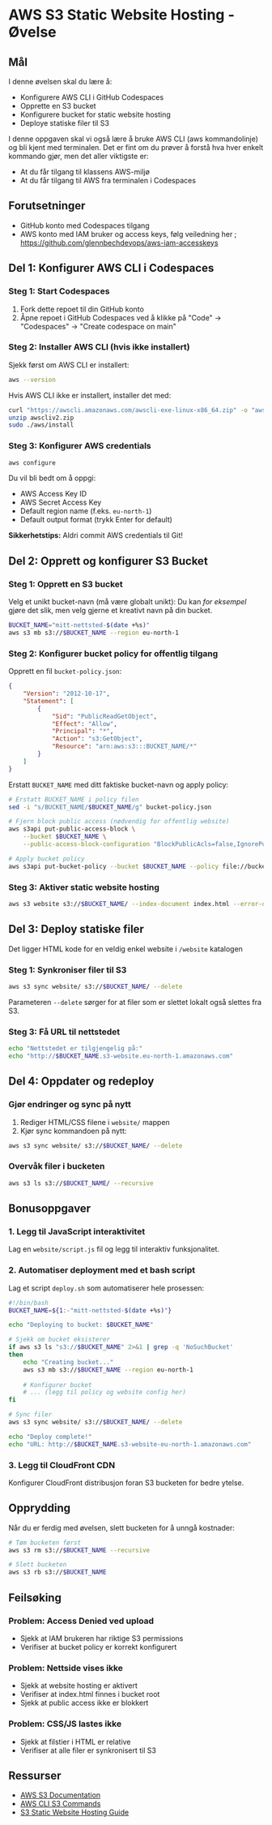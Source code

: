 # AWS S3 Static Website Hosting - Øvelse

## Mål
I denne øvelsen skal du lære å:
- Konfigurere AWS CLI i GitHub Codespaces
- Opprette en S3 bucket
- Konfigurere bucket for static website hosting
- Deploye statiske filer til S3

I denne oppgaven skal vi også lære å bruke AWS CLI (aws kommandolinje) og bli kjent med terminalen. Det er fint om du prøver å forstå hva hver enkelt kommando gjør, men det aller viktigste er:

* At du får tilgang til klassens AWS-miljø
* At du får tilgang til AWS fra terminalen i Codespaces

## Forutsetninger
- GitHub konto med Codespaces tilgang
- AWS konto med IAM bruker og access keys, følg veiledning her ; https://github.com/glennbechdevops/aws-iam-accesskeys

## Del 1: Konfigurer AWS CLI i Codespaces

### Steg 1: Start Codespaces
1. Fork dette repoet til din GitHub konto
2. Åpne repoet i GitHub Codespaces ved å klikke på "Code" → "Codespaces" → "Create codespace on main"

### Steg 2: Installer AWS CLI (hvis ikke installert)
Sjekk først om AWS CLI er installert:
```bash
aws --version
```

Hvis AWS CLI ikke er installert, installer det med:
```bash
curl "https://awscli.amazonaws.com/awscli-exe-linux-x86_64.zip" -o "awscliv2.zip"
unzip awscliv2.zip
sudo ./aws/install
```

### Steg 3: Konfigurer AWS credentials
```bash
aws configure
```

Du vil bli bedt om å oppgi:
- AWS Access Key ID
- AWS Secret Access Key
- Default region name (f.eks. `eu-north-1`)
- Default output format (trykk Enter for default)

**Sikkerhetstips:** Aldri commit AWS credentials til Git!

## Del 2: Opprett og konfigurer S3 Bucket

### Steg 1: Opprett en S3 bucket
Velg et unikt bucket-navn (må være globalt unikt):
Du kan *for eksempel* gjøre det slik, men velg gjerne et kreativt navn på din bucket. 

```bash
BUCKET_NAME="mitt-nettsted-$(date +%s)"
aws s3 mb s3://$BUCKET_NAME --region eu-north-1
```

### Steg 2: Konfigurer bucket policy for offentlig tilgang
Opprett en fil `bucket-policy.json`:
```json
{
    "Version": "2012-10-17",
    "Statement": [
        {
            "Sid": "PublicReadGetObject",
            "Effect": "Allow",
            "Principal": "*",
            "Action": "s3:GetObject",
            "Resource": "arn:aws:s3:::BUCKET_NAME/*"
        }
    ]
}
```

Erstatt `BUCKET_NAME` med ditt faktiske bucket-navn og apply policy:
```bash
# Erstatt BUCKET_NAME i policy filen
sed -i "s/BUCKET_NAME/$BUCKET_NAME/g" bucket-policy.json

# Fjern block public access (nødvendig for offentlig website)
aws s3api put-public-access-block \
    --bucket $BUCKET_NAME \
    --public-access-block-configuration "BlockPublicAcls=false,IgnorePublicAcls=false,BlockPublicPolicy=false,RestrictPublicBuckets=false"

# Apply bucket policy
aws s3api put-bucket-policy --bucket $BUCKET_NAME --policy file://bucket-policy.json
```

### Steg 3: Aktiver static website hosting
```bash
aws s3 website s3://$BUCKET_NAME/ --index-document index.html --error-document error.html
```

## Del 3: Deploy statiske filer

Det ligger HTML kode for en veldig enkel website i `/website` katalogen

### Steg 1: Synkroniser filer til S3
```bash
aws s3 sync website/ s3://$BUCKET_NAME/ --delete
```

Parameteren `--delete` sørger for at filer som er slettet lokalt også slettes fra S3.

### Steg 3: Få URL til nettstedet
```bash
echo "Nettstedet er tilgjengelig på:"
echo "http://$BUCKET_NAME.s3-website.eu-north-1.amazonaws.com"
```

## Del 4: Oppdater og redeploy

### Gjør endringer og sync på nytt
1. Rediger HTML/CSS filene i `website/` mappen
2. Kjør sync kommandoen på nytt:
```bash
aws s3 sync website/ s3://$BUCKET_NAME/ --delete
```

### Overvåk filer i bucketen
```bash
aws s3 ls s3://$BUCKET_NAME/ --recursive
```

## Bonusoppgaver

### 1. Legg til JavaScript interaktivitet
Lag en `website/script.js` fil og legg til interaktiv funksjonalitet.

### 2. Automatiser deployment med et bash script
Lag et script `deploy.sh` som automatiserer hele prosessen:
```bash
#!/bin/bash
BUCKET_NAME=${1:-"mitt-nettsted-$(date +%s)"}

echo "Deploying to bucket: $BUCKET_NAME"

# Sjekk om bucket eksisterer
if aws s3 ls "s3://$BUCKET_NAME" 2>&1 | grep -q 'NoSuchBucket'
then
    echo "Creating bucket..."
    aws s3 mb s3://$BUCKET_NAME --region eu-north-1
    
    # Konfigurer bucket
    # ... (legg til policy og website config her)
fi

# Sync filer
aws s3 sync website/ s3://$BUCKET_NAME/ --delete

echo "Deploy complete!"
echo "URL: http://$BUCKET_NAME.s3-website-eu-north-1.amazonaws.com"
```

### 3. Legg til CloudFront CDN
Konfigurer CloudFront distribusjon foran S3 bucketen for bedre ytelse.

## Opprydding
Når du er ferdig med øvelsen, slett bucketen for å unngå kostnader:
```bash
# Tøm bucketen først
aws s3 rm s3://$BUCKET_NAME --recursive

# Slett bucketen
aws s3 rb s3://$BUCKET_NAME
```

## Feilsøking

### Problem: Access Denied ved upload
- Sjekk at IAM brukeren har riktige S3 permissions
- Verifiser at bucket policy er korrekt konfigurert

### Problem: Nettside vises ikke
- Sjekk at website hosting er aktivert
- Verifiser at index.html finnes i bucket root
- Sjekk at public access ikke er blokkert

### Problem: CSS/JS lastes ikke
- Sjekk at filstier i HTML er relative
- Verifiser at alle filer er synkronisert til S3

## Ressurser
- [AWS S3 Documentation](https://docs.aws.amazon.com/s3/)
- [AWS CLI S3 Commands](https://docs.aws.amazon.com/cli/latest/reference/s3/)
- [S3 Static Website Hosting Guide](https://docs.aws.amazon.com/AmazonS3/latest/userguide/WebsiteHosting.html)
